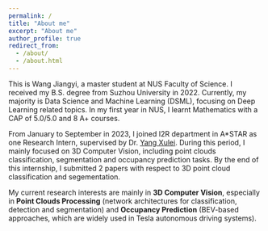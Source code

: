 ```yaml
---
permalink: /
title: "About me"
excerpt: "About me"
author_profile: true
redirect_from: 
  - /about/
  - /about.html
---
```


This is Wang Jiangyi, a master student at NUS Faculty of Science. I received my B.S. degree from Suzhou University in 2022. Currently, my majority is Data Science and Machine Learning (DSML), focusing on Deep Learning related topics. In my first year in NUS, I learnt Mathematics with a CAP of 5.0/5.0 and 8 A+ courses.

From January to September in 2023, I joined I2R department in A*STAR as one Research Intern, supervised by Dr. [Yang Xulei](https://scholar.google.com.sg/citations?user=tXkwIK8AAAAJ&hl=en). During this period, I mainly focused on 3D Computer Vision, including point clouds classification, segmentation and occupancy prediction tasks. By the end of this internship, I submitted 2 papers with respect to 3D point cloud classification and segementation.

My current research interests are mainly in <b>3D Computer Vision</b>, especially in <b>Point Clouds Processing</b> (network architectures for classification, detection and segmentation) and <b>Occupancy Prediction</b> (BEV-based approaches, which are widely used in Tesla autonomous driving systems).

